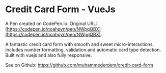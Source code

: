 # Credit Card Form - VueJs

A Pen created on CodePen.io. Original URL: [https://codepen.io/noahpyn/pen/NWpqQBX](https://codepen.io/noahpyn/pen/NWpqQBX).

A fantastic credit card form with smooth and sweet micro-interactions. Includes number formatting, validation and automatic card type detection. Built with vuejs and also fully responsive.

See on Github: https://github.com/muhammederdem/credit-card-form

